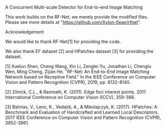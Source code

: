 A Concurrent Multi-scale Detector for End-to-end Image Matching



This work builds on the RF-Net, we merely provide the modified files. Please see more details at "https://github.com/Xylon-Sean/rfnet".


Acknowledgement

We would like to thank RF-Net[1] for providing the code.

We also thank EF dataset [2] and HPatches dataset [3] for providing the dataset.

[1] Xuelun Shen, Cheng Wang, Xin Li, Zenglei Yu, Jonathan Li, Chenglu Wen, Ming Cheng, Zijian He. "RF-Net: An End-to-End Image Matching Network based on Receptive Field." In the IEEE Conference on Computer Vision and Pattern Recognition (CVPR), 2019, pp. 8132-8140.

[2] Zitnick, C.L., & Ramnath, K. (2011). Edge foci interest points. 2011 International Conference on Computer Vision (ICCV), 359-366.

[3] Balntas, V., Lenc, K., Vedaldi, A., & Mikolajczyk, K. (2017). HPatches: A Benchmark and Evaluation of Handcrafted and Learned Local Descriptors. 2017 IEEE Conference on Computer Vision and Pattern Recognition (CVPR), 3852-3861.
